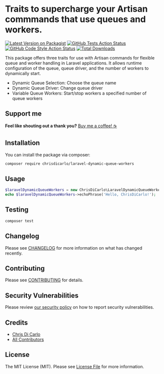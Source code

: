 # Traits to supercharge your Artisan commmands that use queues and workers.

[![Latest Version on Packagist](https://img.shields.io/packagist/v/chrisdicarlo/laravel-dynamic-queue-workers.svg?style=flat-square)](https://packagist.org/packages/chrisdicarlo/laravel-dynamic-queue-workers)
[![GitHub Tests Action Status](https://img.shields.io/github/actions/workflow/status/chrisdicarlo/laravel-dynamic-queue-workers/run-tests.yml?branch=main&label=tests&style=flat-square)](https://github.com/chrisdicarlo/laravel-dynamic-queue-workers/actions?query=workflow%3Arun-tests+branch%3Amain)
[![GitHub Code Style Action Status](https://img.shields.io/github/actions/workflow/status/chrisdicarlo/laravel-dynamic-queue-workers/fix-php-code-style-issues.yml?branch=main&label=code%20style&style=flat-square)](https://github.com/chrisdicarlo/laravel-dynamic-queue-workers/actions?query=workflow%3A"Fix+PHP+code+style+issues"+branch%3Amain)
[![Total Downloads](https://img.shields.io/packagist/dt/chrisdicarlo/laravel-dynamic-queue-workers.svg?style=flat-square)](https://packagist.org/packages/chrisdicarlo/laravel-dynamic-queue-workers)

This package offers three traits for use with Artisan commands for flexible queue and worker handling in Laravel applications.  It allows runtime configuration of the queue, queue driver, and the number of workers to dynamically start.

* Dynamic Queue Selection: Choose the queue name
* Dynamic Queue Driver: Change queue driver
* Variable Queue Workers: Start/stop workers a specified number of queue workers

## Support me

**Feel like shouting out a thank you?** [Buy me a coffee! ☕️](https://buymeacoffee.com/chrisdicarlo)

## Installation

You can install the package via composer:

```bash
composer require chrisdicarlo/laravel-dynamic-queue-workers
```

## Usage

```php
$laravelDynamicQueueWorkers = new ChrisDiCarlo\LaravelDynamicQueueWorkers();
echo $laravelDynamicQueueWorkers->echoPhrase('Hello, ChrisDiCarlo!');
```

## Testing

```bash
composer test
```

## Changelog

Please see [CHANGELOG](CHANGELOG.md) for more information on what has changed recently.

## Contributing

Please see [CONTRIBUTING](CONTRIBUTING.md) for details.

## Security Vulnerabilities

Please review [our security policy](../../security/policy) on how to report security vulnerabilities.

## Credits

- [Chris Di Carlo](https://github.com/chrisdicarlo)
- [All Contributors](../../contributors)

## License

The MIT License (MIT). Please see [License File](LICENSE.md) for more information.
